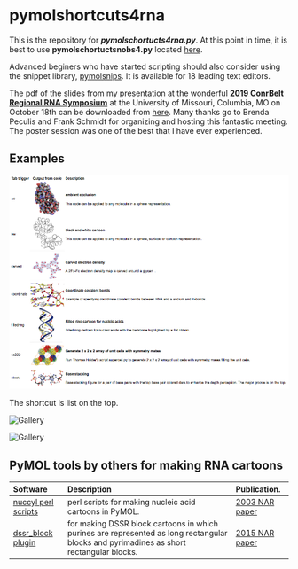# pymolshortcuts4rna

This is the repository for ***pymolschortucts4rna.py***.
At this point in time, it is best to use  **pymolschortuctsnobs4.py** located [here](https://github.com/MooersLab/pymolshortcuts "/pymolshortcuts").

Advanced beginers who have started scripting should also consider using the snippet library, [pymolsnips](https://github.com/MooersLab/pymolsnips "pymolsnips"). 
It is available for 18 leading text editors.

The pdf of the slides from my presentation at the wonderful [**2019 ConrBelt Regional RNA Symposium**](https://rna-cornbelt-regional-meeting.webnode.com) at the University of Missouri, Columbia, MO on October 18th can be downloaded from [here](). Many thanks go to Brenda Peculis and Frank Schmidt for organizing and hosting this fantastic meeting. The  poster session was one of the best that I have ever experienced.

## Examples

![Gallery](https://github.com/MooersLab/pymolsnips/blob/master/images/Gallery.png?raw=true "Gallery")

The shortcut is list on the top.

![Gallery](https://github.com/MooersLab/pymolshortcuts4RNA/blob/master/images/g?raw=true "FR")

![Gallery](https://github.com/MooersLab/pymolshortcuts4RNA/blob/master/images/g?raw=true "FR")



## PyMOL tools by others for making RNA cartoons

|Software |Description                                                               | Publication.     |
|:--------|:---------------------------------------------------------------|:----------------------|
| [nuccyl perl scripts](http://www.biosci.ki.se/groups/ljo/software/nuccyl.html) | perl scripts for making nucleic acid cartoons in PyMOL. | [2003 NAR paper](https://www.ncbi.nlm.nih.gov/pubmed/12824344?dopt=Abstract) |
| [dssr_block plugin](https://pymolwiki.org/index.php/Dssr_block) |  for making DSSR block cartoons in which purines are represented as long rectangular blocks and pyrimadines as short rectangular blocks. | [2015 NAR paper](https://www.ncbi.nlm.nih.gov/pmc/articles/PMC4666379/) | 
